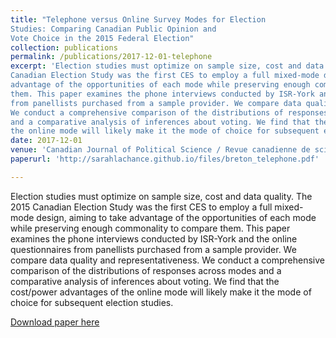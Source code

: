 ```yaml
---
title: "Telephone versus Online Survey Modes for Election
Studies: Comparing Canadian Public Opinion and
Vote Choice in the 2015 Federal Election"
collection: publications
permalink: /publications/2017-12-01-telephone
excerpt: 'Election studies must optimize on sample size, cost and data quality. The 2015
Canadian Election Study was the first CES to employ a full mixed-mode design, aiming to take
advantage of the opportunities of each mode while preserving enough commonality to compare
them. This paper examines the phone interviews conducted by ISR-York and the online questionnaires
from panellists purchased from a sample provider. We compare data quality and representativeness.
We conduct a comprehensive comparison of the distributions of responses across modes
and a comparative analysis of inferences about voting. We find that the cost/power advantages of
the online mode will likely make it the mode of choice for subsequent election studies.'
date: 2017-12-01
venue: 'Canadian Journal of Political Science / Revue canadienne de science politique'
paperurl: 'http://sarahlachance.github.io/files/breton_telephone.pdf'

---
```

Election studies must optimize on sample size, cost and data quality. The 2015
Canadian Election Study was the first CES to employ a full mixed-mode design, aiming to take
advantage of the opportunities of each mode while preserving enough commonality to compare
them. This paper examines the phone interviews conducted by ISR-York and the online questionnaires
from panellists purchased from a sample provider. We compare data quality and representativeness.
We conduct a comprehensive comparison of the distributions of responses across modes
and a comparative analysis of inferences about voting. We find that the cost/power advantages of
the online mode will likely make it the mode of choice for subsequent election studies.

[Download paper here](http://sarahlachance.github.io/files/breton_telephone.pdf)

